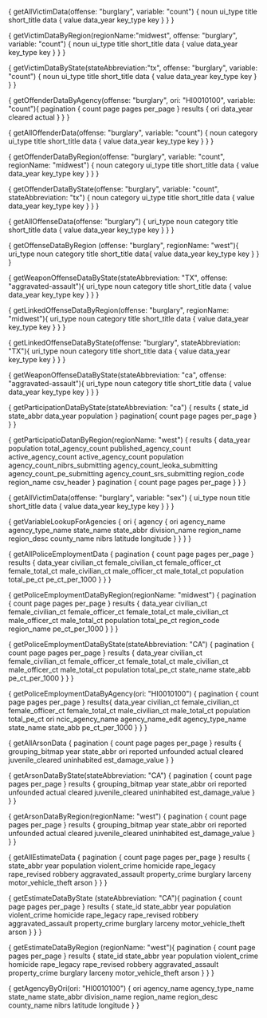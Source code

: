 {
  getAllVictimData(offense: "burglary", variable: "count") {
    noun
    ui_type
    title
    short_title
    data {
      value
      data_year
      key_type
      key
    }
  }
}

{
  getVictimDataByRegion(regionName:"midwest", offense: "burglary", variable: "count") {
    noun
    ui_type
    title
    short_title
    data {
      value
      data_year
      key_type
      key
    }
  }
}


{
  getVictimDataByState(stateAbbreviation:"tx", offense: "burglary", variable: "count") {
    noun
    ui_type
    title
    short_title
    data {
      value
      data_year
      key_type
      key
    }
  }
}

{
  getOffenderDataByAgency(offense: "burglary", ori: "HI0010100", variable: "count"){
    pagination {
      count
      page
      pages
      per_page
    }
    results {
      ori
      data_year
      cleared
      actual
    }
  }
}


{
  getAllOffenderData(offense: "burglary", variable: "count") {
    noun
    category
    ui_type
    title
    short_title
    data {
      value
      data_year
      key_type
      key
    }
  }
}

{
  getOffenderDataByRegion(offense: "burglary", variable: "count", regionName: "midwest") {
    noun
    category
    ui_type
    title
    short_title
    data {
      value
      data_year
      key_type
      key
    }
  }
}

{
  getOffenderDataByState(offense: "burglary", variable: "count", stateAbbreviation: "tx") {
    noun
    category
    ui_type
    title
    short_title
    data {
      value
      data_year
      key_type
      key
    }
  }
}










{
  getAllOffenseData(offense: "burglary") {
   uri_type
    noun
    category
    title
    short_title
    data {
      value
      data_year
      key_type
      key
    }
  }
}

{
  getOffenseDataByRegion (offense: "burglary", regionName: "west"){
    uri_type
    noun
    category
    title
    short_title
    data{
     	value
      data_year
      key_type
      key
    }
  }
}

{
  getWeaponOffenseDataByState(stateAbbreviation: "TX", offense: "aggravated-assault"){
    uri_type
    noun
    category
    title
    short_title
    data {
      value
      data_year
      key_type
      key
    }
  }
}



{
  getLinkedOffenseDataByRegion(offense: "burglary", regionName: "midwest"){
    uri_type
    noun
    category
    title
    short_title
    data {
      value
      data_year
      key_type
      key
    }
  }
}

{
  getLinkedOffenseDataByState(offense: "burglary", stateAbbreviation: "TX"){
    uri_type
    noun
    category
    title
    short_title
    data {
      value
      data_year
      key_type
      key
    }
  }
}









{
  getWeaponOffenseDataByState(stateAbbreviation: "ca", offense: "aggravated-assault"){
    uri_type
    noun
    category
    title
    short_title
    data {
      value
      data_year
      key_type
      key
    }
  }
}




{
  getParticipationDataByState(stateAbbreviation: "ca") {
    results {
      state_id
      state_abbr
      data_year
      population
    }
    pagination{
    	count
      page
      pages
      per_page
    }
  }
}




{
  getParticipatioDatanByRegion(regionName: "west") {
    results {
      data_year
      population
      total_agency_count
      published_agency_count
      active_agency_count
      active_agency_count
      population
      agency_count_nibrs_submitting
      agency_count_leoka_submitting
      agency_count_pe_submitting
      agency_count_srs_submitting
      region_code
      region_name
      csv_header
    }
    pagination {
      count
      page
      pages
      per_page
    }
  }
}




{
  getAllVictimData(offense: "burglary", variable: "sex") {
    ui_type
    noun
    title
    short_title
    data {
      value
      data_year
      key_type
      key
    }
  }
}




{
  getVariableLookupForAgencies {
    ori {
     agency {
    	ori
    	agency_name
    	agency_type_name
    	state_name
      state_abbr
      division_name
      region_name
      region_desc
      county_name
      nibrs
      latitude
      longitude
    }
    } 
  }
}



{
  getAllPoliceEmploymentData {
  	pagination {
  	  count
  	  page
  	  pages
  	  per_page
  	}
  	results {
      data_year
      civilian_ct
      female_civilian_ct
      female_officer_ct
      female_total_ct
      male_civilian_ct
      male_officer_ct
      male_total_ct
      population
      total_pe_ct
      pe_ct_per_1000
    }
  }
}




{
  getPoliceEmploymentDataByRegion(regionName: "midwest") {
  	pagination {
  	  count
  	  page
  	  pages
  	  per_page
  	}
  	results {
      data_year
      civilian_ct
      female_civilian_ct
      female_officer_ct
      female_total_ct
      male_civilian_ct
      male_officer_ct
      male_total_ct
      population
      total_pe_ct
      region_code
      region_name
      pe_ct_per_1000
    }
  }
}




{
  getPoliceEmploymentDataByState(stateAbbreviation: "CA") {
  	pagination {
  	  count
  	  page
  	  pages
  	  per_page
  	}
  	results {
      data_year
      civilian_ct
      female_civilian_ct
      female_officer_ct
      female_total_ct
      male_civilian_ct
      male_officer_ct
      male_total_ct
      population
      total_pe_ct
			state_name
      state_abb
      pe_ct_per_1000
    }
  }
}

{
  getPoliceEmploymentDataByAgency(ori: "HI0010100") {
  	pagination {
  	  count
  	  page
  	  pages
  	  per_page
  	}
  	results{
      data_year
      civilian_ct
      female_civilian_ct
      female_officer_ct
      female_total_ct
      male_civilian_ct
      male_total_ct
      population
      total_pe_ct
      ori
      ncic_agency_name
      agency_name_edit
      agency_type_name
      state_name
      state_abb
      pe_ct_per_1000
    }
  }
}




{
  getAllArsonData {
   pagination {
    count
    page
    pages
    per_page
  }
    results {
      grouping_bitmap
      year
      state_abbr
      ori
      reported
      unfounded
      actual
      cleared
      juvenile_cleared
      uninhabited
      est_damage_value
    }
  }

{
  getArsonDataByState(stateAbbreviation: "CA") {
    pagination {
      count
      page
      pages
      per_page
    }
    results {
      grouping_bitmap
      year
      state_abbr
      ori
      reported
      unfounded
      actual
      cleared
      juvenile_cleared
      uninhabited
      est_damage_value
    }
  }
}

{
  getArsonDataByRegion(regionName: "west") {
    pagination {
      count
      page
      pages
      per_page
    }
    results {
      grouping_bitmap
      year
      state_abbr
      ori
      reported
      unfounded
      actual
      cleared
      juvenile_cleared
      uninhabited
      est_damage_value
    }
  }
}


{
  getAllEstimateData {
  	pagination {
  	  count
  	  page
  	  pages
  	  per_page
  	}
  	results {
    	state_abbr
      year
      population
      violent_crime
      homicide
      rape_legacy
      rape_revised
      robbery
      aggravated_assault
      property_crime
      burglary
      larceny
      motor_vehicle_theft
      arson
    }
  }
}


{
  getEstimateDataByState (stateAbbreviation: "CA"){
  	pagination {
  	  count
  	  page
  	  pages
  	  per_page
  	}
  	results {
      state_id
    	state_abbr
      year
      population
      violent_crime
      homicide
      rape_legacy
      rape_revised
      robbery
      aggravated_assault
      property_crime
      burglary
      larceny
      motor_vehicle_theft
      arson
    }
  }
}

{
  getEstimateDataByRegion (regionName: "west"){
  	pagination {
  	  count
  	  page
  	  pages
  	  per_page
  	}
  	results {
      state_id
    	state_abbr
      year
      population
      violent_crime
      homicide
      rape_legacy
      rape_revised
      robbery
      aggravated_assault
      property_crime
      burglary
      larceny
      motor_vehicle_theft
      arson
    }
  }
}


{
  getAgencyByOri(ori: "HI0010100") {
    ori
    agency_name
    agency_type_name
    state_name
    state_abbr
    division_name
    region_name
    region_desc
    county_name
    nibrs
    latitude
    longitude
  }
}